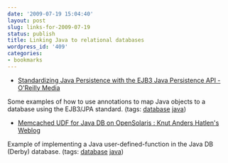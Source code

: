```yaml
---
date: '2009-07-19 15:04:40'
layout: post
slug: links-for-2009-07-19
status: publish
title: Linking Java to relational databases
wordpress_id: '409'
categories:
- bookmarks
---
```


  * [Standardizing Java Persistence with the EJB3 Java Persistence API - O'Reilly Media](http://onjava.com/pub/a/onjava/2006/05/17/standardizing-with-ejb3-java-persistence-api.html)


Some examples of how to use annotations to map Java objects to a database using the EJB3/JPA standard. (tags: [database](http://delicious.com/eob/database) [java](http://delicious.com/eob/java))


  * [Memcached UDF for Java DB on OpenSolaris : Knut Anders Hatlen's Weblog](http://blogs.sun.com/kah/entry/memcached_udf_for_java_db)


Example of implementing a Java user-defined-function in the Java DB (Derby) database. (tags: [database](http://delicious.com/eob/database) [java](http://delicious.com/eob/java))



